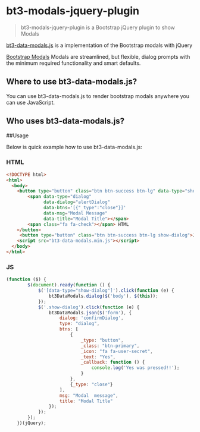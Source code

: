 # bt3-modals-jquery-plugin

> bt3-modals-jquery-plugin is a Bootstrap jQuery plugin to show Modals

[bt3-data-modals.js](https://github.com/christhoval06/bt3-modals-jquery-plugin) is a implementation of the Bootstrap modals with jQuery

[Bootstrap Modals](http://getbootstrap.com/javascript/#modals) Modals are streamlined, but flexible, dialog prompts with the minimum required functionality and smart defaults.
                                                               
                                                               
## Where to use bt3-data-modals.js?

You can use bt3-data-modals.js to render bootstrap modals anywhere you can use JavaScript.

## Who uses bt3-data-modals.js?

##Usage

Below is quick example how to use bt3-data-modals.js:

### HTML

```html
<!DOCTYPE html>
<html>
  <body>
    <button type="button" class="btn btn-success btn-lg" data-type="show-dialog">
        <span data-type="dialog"
              data-dialog="alertDialog"
              data-btns='[{"_type":"close"}]'
              data-msg="Modal Message"
              data-title="Modal Title"></span>
        <span class="fa fa-check"></span> HTML
    </button>
     <button type="button" class="btn btn-success btn-lg show-dialog">JSON</button>
    <script src="bt3-data-modals.min.js"></script>
  </body>
</html>
```

### JS

```js
(function ($) {
        $(document).ready(function () {
            $('[data-type="show-dialog"]').click(function (e) {
                bt3DataModals.dialog($('body'), $(this));
            });
            $('.show-dialog').click(function (e) {
                bt3DataModals.json($('form'), {
                    dialog: 'confirmDialog',
                    type: "dialog",
                    btns: [
                        {
                            _type: "button",
                            _class: "btn-primary",
                            _icon: "fa fa-user-secret",
                            _text: "Yes",
                            _callback: function () {
                                console.log('Yes was pressed!!');
                            }
                        },
                        {_type: "close"}
                    ],
                    msg: "Modal  message",
                    title: "Modal Title"
                });
            });
        });
    })(jQuery);
```



